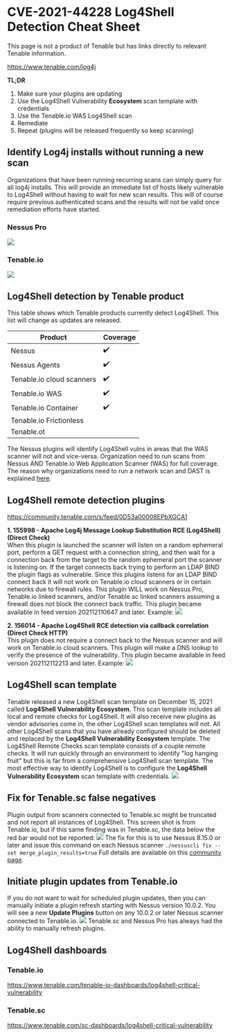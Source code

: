 # CVE-2021-44228 Log4Shell Detection Cheat Sheet
This page is not a product of Tenable but has links directly to relevant Tenable information.

https://www.tenable.com/log4j

**TL;DR**
1. Make sure your plugins are updating
2. Use the Log4Shell Vulnerability **Ecosystem** scan template with credentials
3. Use the Tenable.io WAS Log4Shell scan
4. Remediate
5. Repeat (plugins will be released frequently so keep scanning)

## Identify Log4j installs without running a new scan
Organizations that have been running recurring scans can simply query for all log4j installs. This will provide an immediate list of hosts likely vulnerable to Log4Shell without having to wait for new scan results. This will of course require previous authenticated scans and the results will not be valid once remediation efforts have started.
### Nessus Pro
![](https://github.com/andrewspearson/file-server/blob/main/repositories/log4shell-detection/np-log4j-installed-v2.png)
### Tenable.io
![](https://github.com/andrewspearson/file-server/blob/main/repositories/log4shell-detection/tio-log4j-installed.png)

## Log4Shell detection by Tenable product
This table shows which Tenable products currently detect Log4Shell. This list will change as updates are released.

| Product | Coverage |
| ------- | -------- |
| Nessus  | ✔️        |
| Nessus Agents | ✔️ |
| Tenable.io cloud scanners | ✔️ |
| Tenable.io WAS | ✔️ |
| Tenable.io Container | ✔️ |
| Tenable.io Frictionless |  |
| Tenable.ot |  |

The Nessus plugins will identify Log4Shell vulns in areas that the WAS scanner will not and vice-versa. Organization need to run scans from Nessus AND Tenable.io Web Application Scanner (WAS) for full coverage. The reason why organizations need to run a network scan and DAST is explained [here](https://youtu.be/496R1c7ENVs?t=689).

## Log4Shell remote detection plugins
https://community.tenable.com/s/feed/0D53a00008EPbXGCA1

**1. 155998 - Apache Log4j Message Lookup Substitution RCE (Log4Shell) (Direct Check)**  
When this plugin is launched the scanner will listen on a random ephemeral port, perform a GET request with a connection string, and then wait for a connection back from the target to the random ephemeral port the scanner is listening on. If the target connects back trying to perform an LDAP BIND the plugin flags as vulnerable. Since this plugins listens for an LDAP BIND connect back it will not work on Tenable.io cloud scanners or in certain networks due to firewall rules. This plugin WILL work on Nessus Pro, Tenable.io linked scanners, and/or Tenable.sc linked scanners assuming a firewall does not block the connect back traffic. This plugin became available in feed version 202112110647 and later. Example:
![](https://github.com/andrewspearson/file-server/blob/main/repositories/log4shell-detection/155998-np.png)

**2. 156014 - Apache Log4Shell RCE detection via callback correlation (Direct Check HTTP)**  
This plugin does not require a connect back to the Nessus scanner and will work on Tenable.io cloud scanners. This plugin will make a DNS lookup to verify the presence of the vulnerability. This plugin became available in feed version 202112112213 and later. Example:
![](https://github.com/andrewspearson/file-server/blob/main/repositories/log4shell-detection/156014-np.png)

## Log4Shell scan template
Tenable released a new Log4Shell scan template on December 15, 2021 called **Log4Shell Vulnerability Ecosystem**. This scan template includes all local and remote checks for Log4Shell. It will also receive new plugins as vendor advisories come in, the other Log4Shell scan templates will not. All other Log4Shell scans that you have already configured should be deleted and replaced by the **Log4Shell Vulnerability Ecosystem** template. The Log4Shell Remote Checks scan template consists of a couple remote checks. It will run quickly through an environment to identify "log hanging fruit" but this is far from a comprehensive Log4Shell scan template. The most effective way to identify Log4Shell is to configure the **Log4Shell Vulnerability Ecosystem** scan template with credentials.
![](https://github.com/andrewspearson/file-server/blob/main/repositories/log4shell-detection/ecosystem-template.png)

## Fix for Tenable.sc false negatives
Plugin output from scanners connected to Tenable.sc might be truncated and not report all instances of Log4Shell. This screen shot is from Tenable.io, but if this same finding was in Tenable.sc, the data below the red bar would not be reported:
![](https://github.com/andrewspearson/file-server/blob/main/repositories/log4shell-detection/TSC-merge_plugin_results.png)
The fix for this is to use Nessus 8.15.0 or later and issue this command on each Nessus scanner ```./nessuscli fix --set merge_plugin_results=true``` Full details are available on this [community page](https://community.tenable.com/s/article/New-Nessus-scanner-setting-Merge-Plugin-Results).

## Initiate plugin updates from Tenable.io
If you do not want to wait for scheduled plugin updates, then you can manually initiate a plugin refresh starting with Nessus version 10.0.2. You will see a new **Update Plugins** button on any 10.0.2 or later Nessus scanner connected to Tenable.io.
![](https://github.com/andrewspearson/file-server/blob/main/repositories/log4shell-detection/Nessus-1002.png)
Tenable.sc and Nessus Pro has always had the ability to manually refresh plugins.

## Log4Shell dashboards
### Tenable.io
https://www.tenable.com/tenable-io-dashboards/log4shell-critical-vulnerability
### Tenable.sc
https://www.tenable.com/sc-dashboards/log4shell-critical-vulnerability

